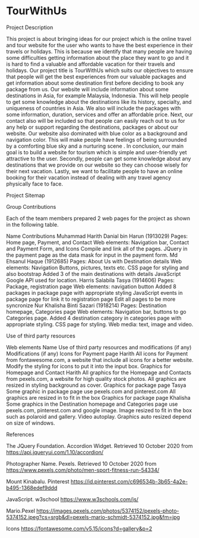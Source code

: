 # TourWithUs


Project Description

This project is about bringing ideas for our project which is the online travel and tour website for the user who wants to have the best experience in their travels or holidays. This is because we identify that many people are having some difficulties getting information about the place they want to go and it is hard to find a valuable and affordable vacation for their travels and holidays.
	Our project title is TourWithUs which suits our objectives to ensure that people will get the best experiences from our valuable packages and get information about some destination first before deciding to book any package from us. Our website will include information about some destinations in Asia, for example Malaysia, Indonesia. This will help people to get some knowledge about the destinations like its history, specialty, and uniqueness of countries in Asia. We also will include the packages with some information, duration, services and offer an affordable price. Next, our contact also will be included so that people can easily reach out to us for any help or support regarding the destinations, packages or about our website. Our website also dominated with blue color as a background and navigation color. This will make people have feelings of being surrounded by a comforting blue sky and a nurturing scene .
	In conclusion, our main goal is to build a website for tourism which is simple and user-friendly yet attractive to the user. Secondly, people can get some knowledge about any destinations that we provide on our website so they can choose wisely for their next vacation. Lastly, we want to facilitate people to have an online booking for their vacation instead of dealing with any travel agency physically face to face. 
	



Project Sitemap






Group Contributions

Each of the team members prepared 2 web pages for the project as shown in the following table.






Name
Contributions
Muhammad Harith Danial bin Harun
(1913029)
Pages: Home page, Payment, and Contact
Web elements: Navigation bar, Contact and Payment Form, and Icons
Compile and link all of the pages.
JQuery in the payment page as the data mask for input in the payment form.
Md Ehsanul Haque (1912685)
Pages: About Us with Destination details
Web elements: Navigation Buttons, pictures, texts etc.
CSS page for styling and also bootstrap 
Added 3 of the main destinations with details
JavaScript Google API  used for location.
Harris Salabila Tasya (1914606)
Pages: Package, registration page
Web elements: navigation button
Added 8 packages in package page with appropriate styling 
JavaScript events in package page for link it to registration page
Edit all pages to be more syncronize
Nur Khalisha Binti Sazari
(1918214)
Pages: Destination homepage, Categories page
Web elements: Navigation bar, buttons to go Categories page.
Added 4 destination category in categories page with appropriate styling. 
CSS page for styling.
Web media: text, image and video.



Use of third party resources



Web elements
Name
Use of third party resources and modifications (if any)
Modifications (if any)
Icons for Payment page
Harith
All icons for Payment from fontawesome.com, a website that include all icons for a better website. 
Modify the styling for icons to put it into the input box.
Graphics for Homepage and Contact
Harith
All graphics for the Homepage and Contacts from pexels.com, a website for high quality stock photos.
All graphics are resized in styling background as cover.
Graphics for package page
Tasya
Some graphic in package page use pexels.com and pinterest.com
All graphics are resized in to fit in the box
Graphics for package page
Khalisha
Some graphics in the Destination homepage and Categories page use pexels.com, pinterest.com and google image.
Image resized to fit in the box such as polaroid and gallery.
Video autoplay.
Graphics auto resized depend on size of windows.


References

The JQuery Foundation. Accordion Widget. Retrieved 10 October 2020 from https://api.jqueryui.com/1.10/accordion/

Photographer Name. Pexels. Retrieved 10 October 2020 from https://www.pexels.com/photo/men-sport-fitness-run-54334/

Mount Kinabalu. Pinterest
https://id.pinterest.com/c696534b-3b65-4a2e-b495-1368edef9ddd

JavaScript. w3school
https://www.w3schools.com/js/

Mario.Pexel
https://images.pexels.com/photos/5374152/pexels-photo-5374152.jpeg?cs=srgb&dl=pexels-mario-schmidt-5374152.jpg&fm=jpg

Icons
https://fontawesome.com/v5.15/icons?d=gallery&p=2
